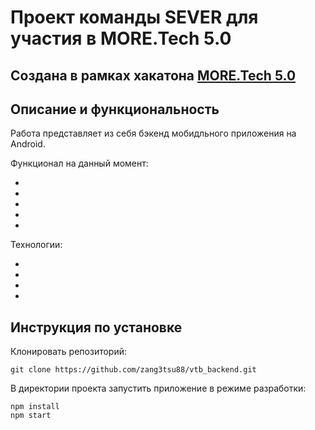 # Проект команды SEVER для участия в MORE.Tech 5.0

## Создана в рамках хакатона [MORE.Tech 5.0](https://moretech.vtb.ru/)

## Описание и функциональность

Работа представляет из себя бэкенд мобидльного приложения на Android.

Функционал на данный момент:

* 
* 
* 
* 
* 

Технологии:

* 
* 
* 
* 

## Инструкция по установке

Клонировать репозиторий:

`
git clone https://github.com/zang3tsu88/vtb_backend.git
`

В директории проекта запустить приложение в режиме разработки:

```
npm install
npm start
```
